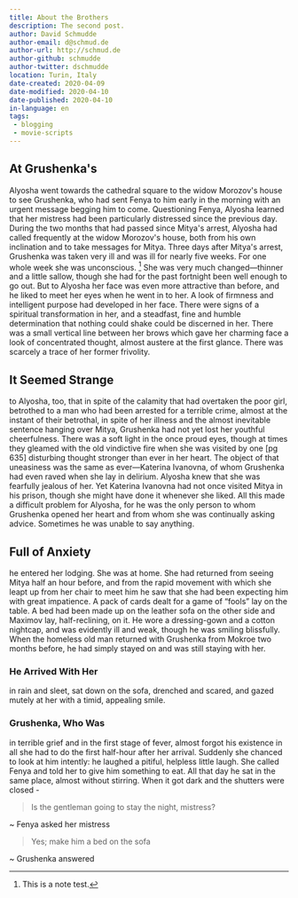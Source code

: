 ```yaml
---
title: About the Brothers
description: The second post.
author: David Schmudde
author-email: d@schmud.de
author-url: http://schmud.de
author-github: schmudde
author-twitter: dschmudde
location: Turin, Italy
date-created: 2020-04-09
date-modified: 2020-04-10
date-published: 2020-04-10
in-language: en
tags:
 - blogging
 - movie-scripts
---
```


## At Grushenka's

Alyosha went towards the cathedral square to the widow Morozov's house to see Grushenka, who had sent Fenya to him early in the morning with an urgent message begging him to come. Questioning Fenya, Alyosha learned that her mistress had been particularly distressed since the previous day. During the two months that had passed since Mitya's arrest, Alyosha had called frequently at the widow Morozov's house, both from his own inclination and to take messages for Mitya. Three days after Mitya's arrest, Grushenka was taken very ill and was ill for nearly five weeks. For one whole week she was unconscious. [^note] She was very much changed—thinner and a little sallow, though she had for the past fortnight been well enough to go out. But to Alyosha her face was even more attractive than before, and he liked to meet her eyes when he went in to her. A look of firmness and intelligent purpose had developed in her face. There were signs of a spiritual transformation in her, and a steadfast, fine and humble determination that nothing could shake could be discerned in her. There was a small vertical line between her brows which gave her charming face a look of concentrated thought, almost austere at the first glance. There was scarcely a trace of her former frivolity.

[^note]: This is a note test.

## It Seemed Strange

to Alyosha, too, that in spite of the calamity that had overtaken the poor girl, betrothed to a man who had been arrested for a terrible crime, almost at the instant of their betrothal, in spite of her illness and the almost inevitable sentence hanging over Mitya, Grushenka had not yet lost her youthful cheerfulness. There was a soft light in the once proud eyes, though at times they gleamed with the old vindictive fire when she was visited by one [pg 635] disturbing thought stronger than ever in her heart. The object of that uneasiness was the same as ever—Katerina Ivanovna, of whom Grushenka had even raved when she lay in delirium. Alyosha knew that she was fearfully jealous of her. Yet Katerina Ivanovna had not once visited Mitya in his prison, though she might have done it whenever she liked. All this made a difficult problem for Alyosha, for he was the only person to whom Grushenka opened her heart and from whom she was continually asking advice. Sometimes he was unable to say anything.

## Full of Anxiety

he entered her lodging. She was at home. She had returned from seeing Mitya half an hour before, and from the rapid movement with which she leapt up from her chair to meet him he saw that she had been expecting him with great impatience. A pack of cards dealt for a game of “fools” lay on the table. A bed had been made up on the leather sofa on the other side and Maximov lay, half-reclining, on it. He wore a dressing-gown and a cotton nightcap, and was evidently ill and weak, though he was smiling blissfully. When the homeless old man returned with Grushenka from Mokroe two months before, he had simply stayed on and was still staying with her.

### He Arrived With Her

in rain and sleet, sat down on the sofa, drenched and scared, and gazed mutely at her with a timid, appealing smile.

### Grushenka, Who Was

in terrible grief and in the first stage of fever, almost forgot his existence in all she had to do the first half-hour after her arrival. Suddenly she chanced to look at him intently: he laughed a pitiful, helpless little laugh. She called Fenya and told her to give him something to eat. All that day he sat in the same place, almost without stirring. When it got dark and the shutters were closed -

> Is the gentleman going to stay the night, mistress?

~ Fenya asked her mistress

> Yes; make him a bed on the sofa

~ Grushenka answered
